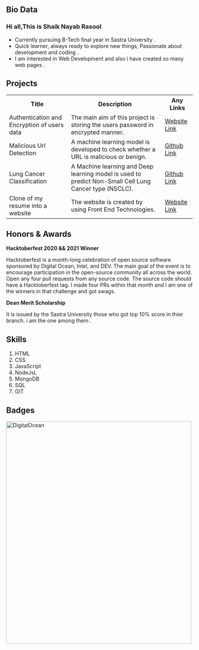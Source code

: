 <h2>Bio Data</h2>
<h3>Hi all,This is Shaik Nayab Rasool</h3>
<ul>
<li>Currently pursuing B-Tech final year in Sastra University .</li>
<li>Quick learner, always ready to explore new things, Passionate about development and coding .</li>
<li>I am interested in Web Development and also i have created so many web pages .</li>
</ul>
<h2>Projects</h2>
<table>
  <tr>
  <th>Title</th>
  <th>Description</th>
  <th>Any Links</th>
  </tr>
  <tr>
  <td>Authentication and Encryption of users data</td>
  <td>The main aim of this project is storing the users password in encrypted manner.</td>
  <td><a href="https://tranquil-temple-18436.herokuapp.com/">Website Link</a></td>
  </tr>
  <tr>
  <td>Malicious Url Detection</td>
  <td>A machine learning model is developed to check whether a URL is malicious or benign.</td>
  <td><a href="https://github.com/Rasool123-gif/Malicious_URL_Detection">Github Link</a></td>
  </tr>
  <tr>
  <td>Lung Cancer Classification</td>
  <td>A Machine learning and Deep learning model is used to predict Non-Small Cell Lung Cancer type (NSCLC).</td>
  <td><a href="https://github.com/Rasool123-gif/Lung_Cancer_Classification">Github Link</a></td>
  </tr>
  <tr>
  <td>Clone of my resume into a website</td>
  <td>The website is created by using Front End Technologies.</td>
  <td><a href="https://rasool123-gif.github.io/Portfolio/">Website Link</a></td>
  </tr>
</table>
<h2>Honors & Awards</h2>
<p><b>Hacktoberfest 2020 && 2021 Winner</b></p>
<p>Hacktoberfest is a month-long celebration of open source software sponsored by Digital Ocean, Intel, and DEV. The main goal of the event is to encourage participation in the open-source community all across the world. Open any four pull requests from any source code. The source code should have a Hacktoberfest tag. 
I made four PRs within that month and I am one of the winners in that challenge and got swags.</p>
<p><b>Dean Merit Scholarship</b></p>
<p>It is issued by the Sastra University those who got top 10% score in thier branch. i am the one among them .</p>
<h2>Skills</h2>
<ol>
  <li>HTML</li>
  <li>CSS</li>
  <li>JavaScript</li>
  <li>NodeJsL</li>
  <li>MongoDB</li>
  <li>SQL</li>
  <li>GIT</li>
 </ol>
<h2>Badges</h2>
<img src="https://www.holopin.io/_next/image?url=https%3A%2F%2Fassets.holopin.io%2FeyJidWNrZXQiOiJob2xvcGluLWFzc2V0cyIsImtleSI6ImFzc2V0cy9jbDhlcTN6OWMwMzU3MDlsM2Z4OTluOHg2IiwiZWRpdHMiOnsicm90YXRlIjpudWxsfX0%3D&w=640&q=75" alt="DigitalOcean" width="500" height="600">

